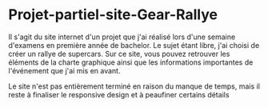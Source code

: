# Projet-partiel-site-Gear-Rallye

Il s'agit du site internet d'un projet que j'ai réalisé lors d'une semaine d'examens en première année de bachelor. 
Le sujet étant libre, j'ai choisi de créer un rallye de supercars. Sur ce site, vous pouvez retrouver les éléments de la charte graphique ainsi que les informations importantes de l'événement que j'ai mis en avant.

Le site n'est pas entièrement terminé en raison du manque de temps, mais il reste à finaliser le responsive design et à peaufiner certains détails
